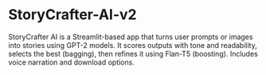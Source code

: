 # StoryCrafter-AI-v2
StoryCrafter AI is a Streamlit-based app that turns user prompts or images into stories using GPT-2 models. It scores outputs with tone and readability, selects the best (bagging), then refines it using Flan-T5 (boosting). Includes voice narration and download options.
